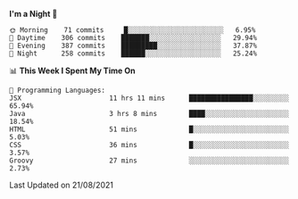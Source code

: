 <!--START_SECTION:waka-->
**I'm a Night 🦉** 

```text
🌞 Morning    71 commits     █░░░░░░░░░░░░░░░░░░░░░░░░   6.95% 
🌆 Daytime    306 commits    ███████░░░░░░░░░░░░░░░░░░   29.94% 
🌃 Evening    387 commits    █████████░░░░░░░░░░░░░░░░   37.87% 
🌙 Night      258 commits    ██████░░░░░░░░░░░░░░░░░░░   25.24%

```


📊 **This Week I Spent My Time On** 

```text
💬 Programming Languages: 
JSX                      11 hrs 11 mins      ████████████████░░░░░░░░░   65.94% 
Java                     3 hrs 8 mins        ████░░░░░░░░░░░░░░░░░░░░░   18.54% 
HTML                     51 mins             █░░░░░░░░░░░░░░░░░░░░░░░░   5.03% 
CSS                      36 mins             █░░░░░░░░░░░░░░░░░░░░░░░░   3.57% 
Groovy                   27 mins             ░░░░░░░░░░░░░░░░░░░░░░░░░   2.73%

```


 Last Updated on 21/08/2021
<!--END_SECTION:waka-->
